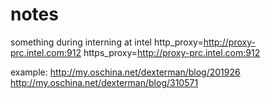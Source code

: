 # notes
something during interning at intel
http_proxy=http://proxy-prc.intel.com:912
https_proxy=http://proxy-prc.intel.com:912

example:
http://my.oschina.net/dexterman/blog/201926
http://my.oschina.net/dexterman/blog/310571


